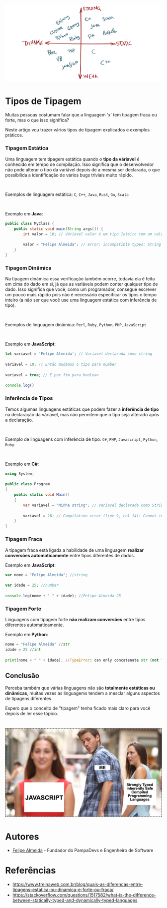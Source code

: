 <h1 align="center">
  <img src="/Images/types.png" alt="Types" width="650px" />
</h1>

# Tipos de Tipagem

Muitas pessoas costumam falar que a linguagem 'x' tem tipagem fraca ou forte, mas o que isso significa?

Neste artigo vou trazer vários tipos de tipagem explicados e exemplos práticos.

### Tipagem Estática

Uma linguagem tem tipagem estática quando o **tipo da váriavel** é conhecido em tempo de compilação.
Isso significa que o desenvolvedor não pode alterar o tipo da variável depois de a mesma ser declarada, o que possibilida a identificação de vários bugs triviais muito rápido.

<br>

Exemplos de linguagem estática: `C`, `C++`, `Java`, `Rust`, `Go`, `Scala` 

<br>

Exemplo em **Java**:
```Java
public class MyClass {
	public static void main(String args[]) {
		int valor = 10; // Váriavel valor é um tipo Inteiro com um valor de 10.
		
		valor = "Felipe Almeida"; // error: incompatible types: String cannot be converted to int
	}
}
```

### Tipagem Dinâmica

Na tipagem dinâmica essa verificação também ocorre, todavia ela é feita em cima do dado em si, já que as variáveis
podem conter qualquer tipo de dado. Isso significa que você, como um programador, consegue escrever um pouco mais rápido pois 
não é necessário especificar os tipos o tempo inteiro (a não ser que você use uma linguagem estática com inferência de tipo).

<br>

Exemplos de linguagem dinâmica: `Perl`, `Ruby`, `Python`, `PHP`, `JavaScript`

<br>

Exemplo em **JavaScript**:
```JavaScript
let variavel = 'Felipe Almeida'; // Variavel declarada como string

variavel = 10; // Então mudamos o tipo para number

variavel = true; // E por fim para boolean

console.log()
```

### Inferência de Tipos

Temos algumas linguagens estáticas que podem fazer a **inferência de tipo** na declaração da váriavel, mas não permitem 
que o tipo seja alterado após a declaração.

<br>

Exemplo de linguagens com inferência de tipo: `C#`, `PHP`, `Javascript`, `Python`, `Ruby`.

<br>

Exemplo em **C#**:
```C#
using System;

public class Program
{
	public static void Main()
	{
		var variavel = "Minha string"; // Variavel declarada como String
		
		variavel = 28; // Compilation error (line 9, col 14): Cannot implicity convert type 'int' to 'string'
	}
}
```

### Tipagem Fraca

A tipagem fraca está ligada a habilidade de uma linguagem **realizar conversões automaticamente** entre tipos diferentes
de dados.

Exemplo em **JavaScript**:
```JavaScript
var nome = "Felipe Almeida"; //string

var idade = 25; //number

console.log(nome + " " + idade); //Felipe Almeida 25
```

### Tipagem Forte

Linguagens com tipagem forte **não realizam conversões** entre tipos diferentes automaticamente.

Exemplo em **Python**:
```Python
nome = "Felipe Almeida" //str
idade = 25 //int

print(nome + " " + idade); //TypeError: can only concatenate str (not "int") to str
```

## Conclusão

Perceba também que várias linguagens não são **totalmente estáticas ou dinâmicas**, muitas vezes 
as linguagems tendem a mesclar alguns aspectos de tipagens diferentes.

Espero que o conceito de "tipagem" tenha ficado mais claro para você depois de ler esse tópico.

<h1 align="center">
  <img src="/Images/meme.jpeg" alt="Meme" width="600px" />
</h1>

# Autores
* [Felipe Almeida](https://github.com/felipe-allmeida) - Fundador do PampaDevs e Engenheiro de Software

# Referências
* https://www.treinaweb.com.br/blog/quais-as-diferencas-entre-tipagens-estatica-ou-dinamica-e-forte-ou-fraca/
* https://stackoverflow.com/questions/1517582/what-is-the-difference-between-statically-typed-and-dynamically-typed-languages

